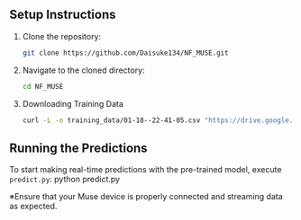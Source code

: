 ## Setup Instructions

1. Clone the repository:
   ```bash
   git clone https://github.com/Daisuke134/NF_MUSE.git
   ```
2. Navigate to the cloned directory:
   ```bash
   cd NF_MUSE
   ```
4. Downloading Training Data
   ```bash
   curl -L -o training_data/01-18--22-41-05.csv "https://drive.google.com/uc?export=download&id=1InAOM7XTEpIAwKFhyzCfsYTwFx0rgFnz"
   ```


## Running the Predictions

To start making real-time predictions with the pre-trained model, execute `predict.py`:
python predict.py

※Ensure that your Muse device is properly connected and streaming data as expected.


   


